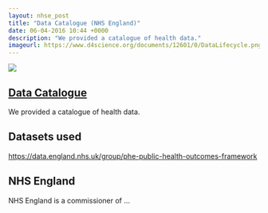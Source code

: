 ```yaml
---
layout: nhse_post
title: "Data Catalogue (NHS England)"
date: 06-04-2016 10:44 +0000
description: "We provided a catalogue of health data."
imageurl: https://www.d4science.org/documents/12601/0/DataLifecycle.png/a130b96f-94af-4af3-be5c-7e4f8cd76a15?t=1424344219830
---
```

<img src="https://www.d4science.org/documents/12601/0/DataLifecycle.png/a130b96f-94af-4af3-be5c-7e4f8cd76a15?t=1424344219830" />

## <a href="https://data.england.nhs.uk" target="_blank"> Data Catalogue <i class="fa fa-external-link"></i></a>

We provided a catalogue of health data.

## Datasets used

https://data.england.nhs.uk/group/phe-public-health-outcomes-framework

## NHS England

NHS England is a commissioner of ...